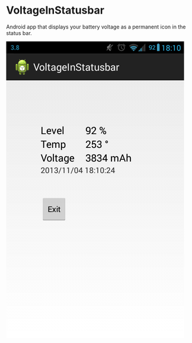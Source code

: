 VoltageInStatusbar
==================

Android app that displays your battery voltage as a permanent icon in the status bar.

![Screenshot](Screenshot.png)